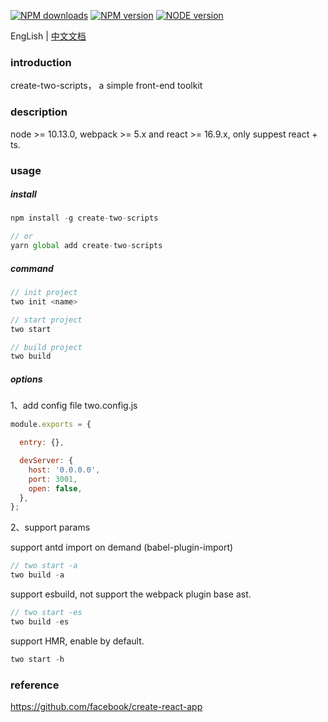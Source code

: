 [![NPM downloads][download-img]][download-url] [![NPM version][npm-version]][npm-version-url] [![NODE version][node-version]][node-version-url]

[download-img]: https://img.shields.io/npm/dm/create-two-scripts?logo=npm&style=flat
[download-url]: https://img.shields.io/npm/dm/create-two-scripts
[npm-version]: https://img.shields.io/npm/v/create-two-scripts?logo=npm&style=flat
[npm-version-url]: https://img.shields.io/npm/v/create-two-scripts
[node-version]: https://img.shields.io/node/v/create-two-scripts?logo=npm&style=flat
[node-version-url]: https://img.shields.io/node/v/create-two-scripts

EngLish | [中文文档](./README-zh.md)

### introduction

create-two-scripts， a simple front-end toolkit

### description

node >= 10.13.0, webpack >= 5.x and react >= 16.9.x, only suppest react + ts.

### usage

##### install

```js
npm install -g create-two-scripts

// or
yarn global add create-two-scripts
```

##### command

```js
// init project
two init <name>

// start project
two start

// build project
two build
```

##### options

1、add config file two.config.js

```js
module.exports = {

  entry: {},

  devServer: {
    host: '0.0.0.0',
    port: 3001,
    open: false,
  },
};
```

2、support params

support antd import on demand (babel-plugin-import)

```js
// two start -a
two build -a
```

support esbuild, not support the webpack plugin base ast.

```js
// two start -es
two build -es
```

support HMR, enable by default.

```js
two start -h
```


### reference

https://github.com/facebook/create-react-app